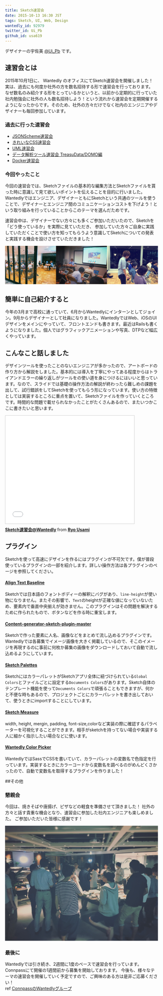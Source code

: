```yaml
---
title: Sketch速習会
date: 2015-10-13 16:30 JST
tags: Sketch, UI, Web, Design
wantedly_id: 92979
twitter_id: Ui_Pb
github_id: usa619
---
```


デザイナーの宇佐美 [@Ui_Pb](https://twitter.com/ui_pb) です。

## 速習会とは
2015年10月1日に、 Wantedly のオフィスにてSketch速習会を開催しました！
実は、過去にも何度か社外の方を数名招待する形で速習会を行っております。
なぜ数名のみ紹介する形をとっているかというと、以前から定期的に行っていた社内勉強会に社外の人も数名招待しよう！という流れから速習会を定期開催するようになったからです。そのため、社外の方々だけでなく社内のエンジニアやデザイナーも毎回参加しています。

### 過去に行った速習会
- [JSONScheme速習会](http://wantedly.connpass.com/event/17532/)
- [きれいなCSS速習会](http://wantedly.connpass.com/event/18018/)
- [UML速習会](http://wantedly.connpass.com/event/20077/)
- [データ解析ツール速習会 TreasuData/DOMO編](http://wantedly.connpass.com/event/19585/)
- [Docker速習会](http://wantedly.connpass.com/event/19067/)

### 今回やったこと
今回の速習会では、Sketchファイルの基本的な編集方法とSketchファイルを貰った時に意識して見て欲しいポイントを伝えることを目的に行いました。
Wantedlyではエンジニア、デザイナーともにSketchという共通のツールを使うことで、デザイナーとエンジニア間のコミュニケーションコストを下げよう！という取り組みを行っていることからこのテーマを選んだためです。

速習会中は、デザイナーでない方々にも多くご参加いただいたので、Sketchを「どう使っているか」を実際に見ていただき、
参加していた方々ご自身に実践していただくことで使い方を知ってもらうよう意識してSketchについての発表と実践する機会を設けさせていただきました！

![](images/2015-10-13/1.png)


## 簡単に自己紹介すると
今年の3月まで高校に通っていて、6月からWantedlyにインターンとしてジョイン。9月からデザイナーとして社員になりました。WantedlyではWeb、iOSのUIデザインをメインにやっていて、フロントエンドも書きます。最近はRailsも書くようになりました。個人ではグラフィックアニメーションや写真、DTPなど幅広くやっています。

## こんなこと話しました
デザインツールを使ったことのないエンジニアが多かったので、アートボードの作り方から解説をしました。基本的には導入を丁寧にやってある程度からはトライアンドエラーの繰り返しがツールをの使い道を身につけるにはいいと思っています。なので、スライドでは基礎の操作方法の解説が終わったら難しめの課題を出して、試行錯誤をしてSketchを使ってもらう形になっています。使い方の特徴としては実装するところに重点を置いて、Sketchファイルを作っていくところです。時間的な問題で載せられなかったことがたくさんあるので、またいつかここに書きたいと思います。

<iframe src="//www.slideshare.net/slideshow/embed_code/key/a2iQt2At1xbaiQ" width="425" height="355" frameborder="0" marginwidth="0" marginheight="0" scrolling="no" style="border:1px solid #CCC; border-width:1px; margin-bottom:5px; max-width: 100%;" allowfullscreen> </iframe> <div style="margin-bottom:5px"> <strong> <a href="//www.slideshare.net/core619/sketchwantedly" title="Sketch速習会@Wantedly" target="_blank">Sketch速習会@Wantedly</a> </strong> from <strong><a href="//www.slideshare.net/core619" target="_blank">Ryo Usami</a></strong> </div>

## プラグイン
Sketchを使って高速にデザインを作るにはプラグインが不可欠です。僕が普段使っているプラグインの一部を紹介します。詳しい操作方法は各プラグインのページを参照してください。

#### [Align Text Baseline](https://github.com/soutaro/align-text-baseline-sketch-plugin)
Sketchでは日本語のフォントボディーの解釈にバグがあり、`line-height`が使い物になりません。またその影響で、`Text`のheightが正確な値になっていないため、要素内で垂直中央揃えが効きません。このプラグインはその問題を解決するために作られたもので、ボタンなどを作る時に重宝します。

#### [Content-generator-sketch-plugin-master](https://github.com/timuric/Content-generator-sketch-plugin)
Sketchで作った要素に人名、画像などをまとめて流し込めるプラグインです。Wantedlyでは各募集でイメージ画像を大きく掲載しているので、そこのイメージを再現するのに事前に何枚か募集の画像をダウンロードしておいて自動で流し込めるようにしています。

#### [Sketch Palettes](https://github.com/andrewfiorillo/sketch-palettes)
SketchにはカラーパレットがSketchアプリ全体に紐づけられている`Global Colors`とファイルごとに設定する`Documents Colors`があります。Sketch自体のテンプレート機能を使って`Documents Colors`で頑張ることもできますが、何かと不便な時もあるので、プロジェクトごとにカラーパレットを書き出しておいて、使うときにimportすることにしています。

#### [Sketch Measure](https://github.com/utom/sketch-measure)
width, height, mergin, padding, font-size,colorなど実装の際に確認するパラペーターを可視化することができます。相手がsketchを持ってない場合や実装する人に細かく指示したい場合などに使います。

#### [Wantedly Color Picker](https://github.com/usa619/wantedly-color-picker)
WantedlyではSassでCSSを書いていて、カラーパレットの変数名で色指定を行っています。実装するときにカラーコードから変数名を調べるのがめんどくさかったので、自動で変数名を取得するプラグインを作りました！

##その他

### 懇親会
今回は、焼きそばや唐揚げ、ピザなどの軽食を準備させて頂きました！
社外の方々と話す貴重な機会となり、速習会に参加した社内エンジニアも楽しめました。
ご参加いただいた皆様に感謝です！

![](images/2015-10-13/4.jpg)


### 最後に
Wantedlyでは引き続き、2週間に1度のペースで速習会を行っています。Connpassにて開催の1週間前から募集を開始しております。
今後も、様々なテーマの速習会を開催していく予定ですので、ご興味のある方は是非ご応募ください！
<br>ref [ConnpassのWantedlyグループ](http://wantedly.connpass.com/)
